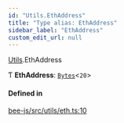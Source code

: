 ```yaml
---
id: "Utils.EthAddress"
title: "Type alias: EthAddress"
sidebar_label: "EthAddress"
custom_edit_url: null
---
```


[Utils](../namespaces/Utils.md).EthAddress

Ƭ **EthAddress**: [`Bytes`](../interfaces/Utils.Bytes.md)<``20``\>

#### Defined in

[bee-js/src/utils/eth.ts:10](https://github.com/ethersphere/bee-js/blob/2c8b9d1/src/utils/eth.ts#L10)
